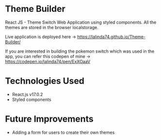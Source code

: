 # Theme Builder
React JS - Theme Switch Web Application using styled components. All the themes are stored in the browser localstorage.

Live application is deployed here -> https://lalinda74.github.io/Theme-Builder/

If you are interested in building the pokemon switch which was used in the app, you can refer this codepen of mine -> https://codepen.io/lalinda74/pen/ExXOaaV

# Technologies Used
- React.js v17.0.2
- Styled components

# Future Improvements
- Adding a form for users to create their own themes

